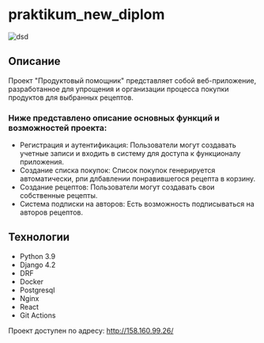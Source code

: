 # praktikum_new_diplom


![dsd](https://github.com/Rashid-creator-droid/foodgram-project-react/actions/workflows/foodgram_workflow.yml/badge.svg?event=push)


## Описание

Проект "Продуктовый помощник" представляет собой веб-приложение, разработанное для упрощения и организации процесса покупки продуктов для выбранных рецептов.
### Ниже представлено описание основных функций и возможностей проекта:
- Регистрация и аутентификация: Пользователи могут создавать учетные записи и входить в систему для доступа к функционалу приложения.
- Создание списка покупок: Список покупок генерируется автоматически, рпи длбавлении понравившегося рецепта в корзину.
- Создание рецептов: Пользователи могут создавать свои собственные рецепты.
- Система подписки на авторов: Есть возможность подписываться на авторов рецептов.

## Технологии
- Python 3.9
- Django 4.2
- DRF
- Docker
- Postgresql
- Nginx
- React
- Git Actions


Проект доступен по адресу: http://158.160.99.26/